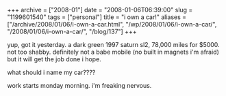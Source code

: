 +++
archive = ["2008-01"]
date = "2008-01-06T06:39:00"
slug = "1199601540"
tags = ["personal"]
title = "i own a car!"
aliases = ["/archive/2008/01/06/i-own-a-car.html", "/wp/2008/01/06/i-own-a-car/", "/2008/01/06/i-own-a-car/", "/blog/137"]
+++

yup, got it yesterday. a dark green 1997 saturn sl2, 78,000 miles for
$5000. not too shabby. definitely not a babe mobile (no built in magnets
i'm afraid) but it will get the job done i hope.

what should i name my car????

work starts monday morning. i'm freaking nervous.

